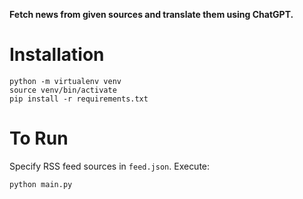 **Fetch news from given sources and translate them using ChatGPT.**

# Installation

```
python -m virtualenv venv
source venv/bin/activate
pip install -r requirements.txt
```

# To Run

Specify RSS feed sources in `feed.json`. Execute:

```
python main.py
```
